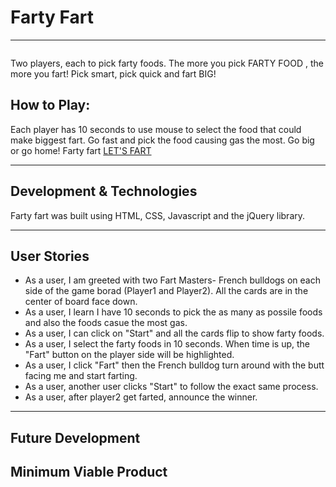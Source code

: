 # Farty Fart


---

![]()

Two players, each to pick farty foods. The more you pick FARTY FOOD , the more you fart! Pick smart, pick quick and fart BIG!
 

## How to Play:
 
Each player has 10 seconds to use mouse to select the food that could make biggest fart. Go fast and pick the food causing gas the most. Go big or go home!
Farty fart [LET'S FART]()

---

## Development & Technologies
 
 Farty fart was built using HTML, CSS, Javascript and
 the jQuery library.
 
 ---
 
## User Stories
 
 - As a user, I am greeted with two Fart Masters-  French bulldogs on each side of the game borad (Player1 and Player2). All the cards are in the center of board face down.
 - As a user, I learn I have 10 seconds to pick the as many as possile foods and also the foods casue the most gas.
 - As a user, I can click on "Start" and all the cards flip to show farty foods.
 - As a user, I select the farty foods in 10 seconds. When time is up, the "Fart" button on the player side will be highlighted. 
 - As a user, I click "Fart" then the French bulldog  turn around with the butt facing me and start farting.
 - As a user, another user clicks "Start" to follow the exact same process.
 - As a user, after player2 get farted, announce the winner.

---
## Future Development

## Minimum Viable Product


